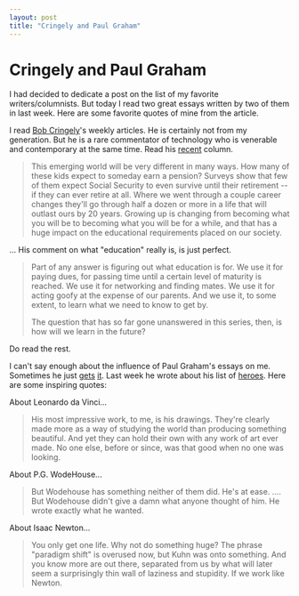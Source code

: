 ```yaml
---
layout: post
title: "Cringely and Paul Graham"
---
```

Cringely and Paul Graham
===
I had decided to dedicate a post on the list of my favorite writers/columnists. But today I read two great essays written by two of them in last week. Here are some favorite quotes of mine from the article.  
  
I read [Bob Cringely][0]'s weekly articles. He is certainly not from my generation. But he is a rare commentator of technology who is venerable and contemporary at the same time. Read his [recent][1] column.  

> This emerging world will be very different in many ways. How many of these kids expect to someday earn a pension? Surveys show that few of them expect Social Security to even survive until their retirement -- if they can ever retire at all. Where we went through a couple career changes they'll go through half a dozen or more in a life that will outlast ours by 20 years. Growing up is changing from becoming what you will be to becoming what you will be for a while, and that has a huge impact on the educational requirements placed on our society.

... His comment on what "education" really is, is just perfect.  

> Part of any answer is figuring out what education is for. We use it for paying dues, for passing time until a certain level of maturity is reached. We use it for networking and finding mates. We use it for acting goofy at the expense of our parents. And we use it, to some extent, to learn what we need to know to get by. 
> 
> The question that has so far gone unanswered in this series, then, is how will we learn in the future?

Do read the rest.  
  
I can't say enough about the influence of Paul Graham's essays on me. Sometimes he just [gets][2] [it][3]. Last week he wrote about his list of [heroes][4]. Here are some inspiring quotes:  
  
About Leonardo da Vinci...  

> His most impressive work, to me, is his drawings. They're clearly made more as a way of studying the world than producing something beautiful. And yet they can hold their own with any work of art ever made. No one else, before or since, was that good when no one was looking.

About P.G. WodeHouse...  

> But Wodehouse has something neither of them did. He's at ease. .... But Wodehouse didn't give a damn what anyone thought of him. He wrote exactly what he wanted.

About Isaac Newton...  

> You only get one life. Why not do something huge? The phrase "paradigm shift" is overused now, but Kuhn was onto something. And you know more are out there, separated from us by what will later seem a surprisingly thin wall of laziness and stupidity. If we work like Newton.



[0]: http://www.pbs.org/cringely/about/
[1]: http://www.pbs.org/cringely/pulpit/2008/pulpit_20080404_004650.html
[2]: http://www.paulgraham.com/boss.html
[3]: http://www.paulgraham.com/hp.html
[4]: http://www.paulgraham.com/heroes.html
